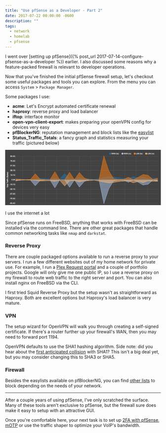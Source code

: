 ```yaml
---
title: "Use pfSense as a Developer - Part 2"
date: 2017-07-22 00:00:00 -0600
description: ""
tags:
  - network
  - homelab
  - pfsense
---
```


I went over [setting up pfSense]({% post_url 2017-07-14-configure-pfsense-as-a-developer %}) earlier.
I also discussed some reasons why a feature-packed firewall is relevant to developer operations.

Now that you've finished the initial pfSense firewall setup, let's checkout some useful packages and tools you can explore. From the menu you can access `System` > `Package Manager`.

Some packages I use:

- **acme**: Let's Encrypt automated certificate renewal
- **haproxy**: reverse proxy and load balancer
- **iftop**: interface monitor
- **open-vpn-client-export**: makes preparing your openVPN config for devices very easy
- **pfBlockerNG**: reputation management and block lists like the [easylist](https://github.com/easylist/easylist)
- **Status_Traffic_Totals**: a fancy graph and statistics measuring your traffic (pictured below)

![censors](./pfsense4.png)

<figcaption>I use the internet a lot</figcaption>

Since pfSense runs on FreeBSD, anything that works with FreeBSD can be installed via the command line. There are other great packages that handle common networking tasks like `nmap` and `darkstat`.

### Reverse Proxy

There are couple packaged options available to run a reverse proxy to your servers. I run a few different websites out of my home network for private use.
For example, I run a [Plex Request portal](https://github.com/tidusjar/Ombi) and a couple of portfolio projects.
Google will only give me one public IP, so I use a reverse proxy on my firewall to route web traffic to the right server and port.
You can also install nginx on FreeBSD via the CLI.

I first tried Squid Reverse Proxy but the setup wasn't as straightforward as Haproxy. Both are excellent options but Haproxy's load balancer is very mature.

### VPN

The setup wizard for OpenVPN will walk you through creating a self-signed certificate. If there's a router further up your firewall's WAN, then you may need to forward port 1194.

OpenVPN defaults to use the SHA1 hashing algorithm. Side note: did you hear about the [first anticipated collision](https://security.googleblog.com/2017/02/announcing-first-sha1-collision.html) with SHA1? This isn't a big deal yet, but you may consider changing this to SHA3 or SHA5.

### Firewall

Besides the easylists available on pfBlockerNG, you can find [other lists](https://www.iblocklist.com/lists) to block depending on the needs of your network.

---

After a couple years of using pfSense, I've only scratched the surface.
Many of these tools aren't exclusive to pfSense, but the firewall sure does make it easy to setup with an attractive GUI.

Once you're comfortable here, your next task is to set up [2FA with pfSense](https://forum.pfsense.org/index.php?topic=95210.0), [mOTP](https://doc.pfsense.org/index.php/Mobile_One-time_Passwords_with_FreeRADIUS) or use the traffic shaper to optimize your VoIP's bandwidth.
